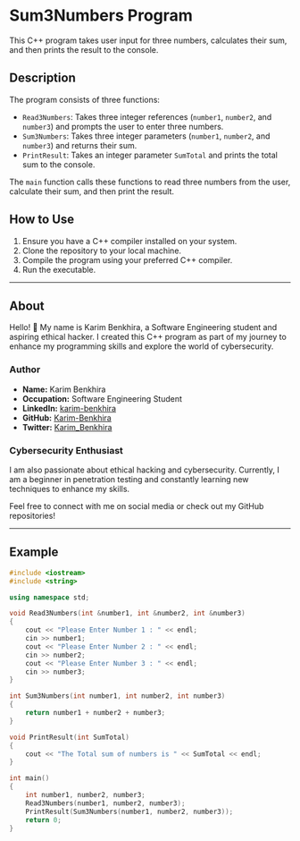 # Sum3Numbers Program

This C++ program takes user input for three numbers, calculates their sum, and then prints the result to the console.

## Description

The program consists of three functions:
- `Read3Numbers`: Takes three integer references (`number1`, `number2`, and `number3`) and prompts the user to enter three numbers.
- `Sum3Numbers`: Takes three integer parameters (`number1`, `number2`, and `number3`) and returns their sum.
- `PrintResult`: Takes an integer parameter `SumTotal` and prints the total sum to the console.

The `main` function calls these functions to read three numbers from the user, calculate their sum, and then print the result.

## How to Use

1. Ensure you have a C++ compiler installed on your system.
2. Clone the repository to your local machine.
3. Compile the program using your preferred C++ compiler.
4. Run the executable.

---

## About

Hello! 👋 My name is Karim Benkhira, a Software Engineering student and aspiring ethical hacker. I created this C++ program as part of my journey to enhance my programming skills and explore the world of cybersecurity.

### Author

- **Name:** Karim Benkhira
- **Occupation:** Software Engineering Student
- **LinkedIn:** [karim-benkhira](https://linkedin.com/in/karim-benkhira-206597224)
- **GitHub:** [Karim-Benkhira](https://github.com/Karim-Benkhira)
- **Twitter:** [Karim_Benkhira](https://twitter.com/Karim_Benkhira)

### Cybersecurity Enthusiast

I am also passionate about ethical hacking and cybersecurity. Currently, I am a beginner in penetration testing and constantly learning new techniques to enhance my skills.

Feel free to connect with me on social media or check out my GitHub repositories!

---

## Example

```cpp
#include <iostream>
#include <string>

using namespace std;

void Read3Numbers(int &number1, int &number2, int &number3)
{
    cout << "Please Enter Number 1 : " << endl;
    cin >> number1;
    cout << "Please Enter Number 2 : " << endl;
    cin >> number2;
    cout << "Please Enter Number 3 : " << endl;
    cin >> number3;
}

int Sum3Numbers(int number1, int number2, int number3)
{
    return number1 + number2 + number3;
}

void PrintResult(int SumTotal)
{
    cout << "The Total sum of numbers is " << SumTotal << endl;
}

int main()
{
    int number1, number2, number3;
    Read3Numbers(number1, number2, number3);
    PrintResult(Sum3Numbers(number1, number2, number3));
    return 0;
}
